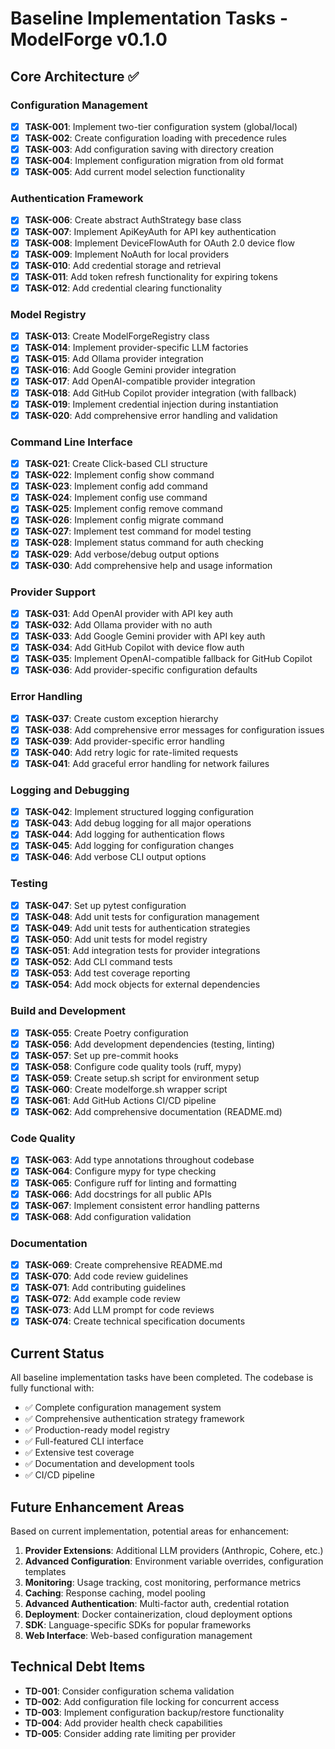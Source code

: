 # Baseline Implementation Tasks - ModelForge v0.1.0

## Core Architecture ✅

### Configuration Management
- [x] **TASK-001**: Implement two-tier configuration system (global/local)
- [x] **TASK-002**: Create configuration loading with precedence rules
- [x] **TASK-003**: Add configuration saving with directory creation
- [x] **TASK-004**: Implement configuration migration from old format
- [x] **TASK-005**: Add current model selection functionality

### Authentication Framework
- [x] **TASK-006**: Create abstract AuthStrategy base class
- [x] **TASK-007**: Implement ApiKeyAuth for API key authentication
- [x] **TASK-008**: Implement DeviceFlowAuth for OAuth 2.0 device flow
- [x] **TASK-009**: Implement NoAuth for local providers
- [x] **TASK-010**: Add credential storage and retrieval
- [x] **TASK-011**: Add token refresh functionality for expiring tokens
- [x] **TASK-012**: Add credential clearing functionality

### Model Registry
- [x] **TASK-013**: Create ModelForgeRegistry class
- [x] **TASK-014**: Implement provider-specific LLM factories
- [x] **TASK-015**: Add Ollama provider integration
- [x] **TASK-016**: Add Google Gemini provider integration
- [x] **TASK-017**: Add OpenAI-compatible provider integration
- [x] **TASK-018**: Add GitHub Copilot provider integration (with fallback)
- [x] **TASK-019**: Implement credential injection during instantiation
- [x] **TASK-020**: Add comprehensive error handling and validation

### Command Line Interface
- [x] **TASK-021**: Create Click-based CLI structure
- [x] **TASK-022**: Implement config show command
- [x] **TASK-023**: Implement config add command
- [x] **TASK-024**: Implement config use command
- [x] **TASK-025**: Implement config remove command
- [x] **TASK-026**: Implement config migrate command
- [x] **TASK-027**: Implement test command for model testing
- [x] **TASK-028**: Implement status command for auth checking
- [x] **TASK-029**: Add verbose/debug output options
- [x] **TASK-030**: Add comprehensive help and usage information

### Provider Support
- [x] **TASK-031**: Add OpenAI provider with API key auth
- [x] **TASK-032**: Add Ollama provider with no auth
- [x] **TASK-033**: Add Google Gemini provider with API key auth
- [x] **TASK-034**: Add GitHub Copilot with device flow auth
- [x] **TASK-035**: Implement OpenAI-compatible fallback for GitHub Copilot
- [x] **TASK-036**: Add provider-specific configuration defaults

### Error Handling
- [x] **TASK-037**: Create custom exception hierarchy
- [x] **TASK-038**: Add comprehensive error messages for configuration issues
- [x] **TASK-039**: Add provider-specific error handling
- [x] **TASK-040**: Add retry logic for rate-limited requests
- [x] **TASK-041**: Add graceful error handling for network failures

### Logging and Debugging
- [x] **TASK-042**: Implement structured logging configuration
- [x] **TASK-043**: Add debug logging for all major operations
- [x] **TASK-044**: Add logging for authentication flows
- [x] **TASK-045**: Add logging for configuration changes
- [x] **TASK-046**: Add verbose CLI output options

### Testing
- [x] **TASK-047**: Set up pytest configuration
- [x] **TASK-048**: Add unit tests for configuration management
- [x] **TASK-049**: Add unit tests for authentication strategies
- [x] **TASK-050**: Add unit tests for model registry
- [x] **TASK-051**: Add integration tests for provider integrations
- [x] **TASK-052**: Add CLI command tests
- [x] **TASK-053**: Add test coverage reporting
- [x] **TASK-054**: Add mock objects for external dependencies

### Build and Development
- [x] **TASK-055**: Create Poetry configuration
- [x] **TASK-056**: Add development dependencies (testing, linting)
- [x] **TASK-057**: Set up pre-commit hooks
- [x] **TASK-058**: Configure code quality tools (ruff, mypy)
- [x] **TASK-059**: Create setup.sh script for environment setup
- [x] **TASK-060**: Create modelforge.sh wrapper script
- [x] **TASK-061**: Add GitHub Actions CI/CD pipeline
- [x] **TASK-062**: Add comprehensive documentation (README.md)

### Code Quality
- [x] **TASK-063**: Add type annotations throughout codebase
- [x] **TASK-064**: Configure mypy for type checking
- [x] **TASK-065**: Configure ruff for linting and formatting
- [x] **TASK-066**: Add docstrings for all public APIs
- [x] **TASK-067**: Implement consistent error handling patterns
- [x] **TASK-068**: Add configuration validation

### Documentation
- [x] **TASK-069**: Create comprehensive README.md
- [x] **TASK-070**: Add code review guidelines
- [x] **TASK-071**: Add contributing guidelines
- [x] **TASK-072**: Add example code review
- [x] **TASK-073**: Add LLM prompt for code reviews
- [x] **TASK-074**: Create technical specification documents

## Current Status

All baseline implementation tasks have been completed. The codebase is fully functional with:

- ✅ Complete configuration management system
- ✅ Comprehensive authentication strategy framework
- ✅ Production-ready model registry
- ✅ Full-featured CLI interface
- ✅ Extensive test coverage
- ✅ Documentation and development tools
- ✅ CI/CD pipeline

## Future Enhancement Areas

Based on current implementation, potential areas for enhancement:

1. **Provider Extensions**: Additional LLM providers (Anthropic, Cohere, etc.)
2. **Advanced Configuration**: Environment variable overrides, configuration templates
3. **Monitoring**: Usage tracking, cost monitoring, performance metrics
4. **Caching**: Response caching, model pooling
5. **Advanced Authentication**: Multi-factor auth, credential rotation
6. **Deployment**: Docker containerization, cloud deployment options
7. **SDK**: Language-specific SDKs for popular frameworks
8. **Web Interface**: Web-based configuration management

## Technical Debt Items

- **TD-001**: Consider configuration schema validation
- **TD-002**: Add configuration file locking for concurrent access
- **TD-003**: Implement configuration backup/restore functionality
- **TD-004**: Add provider health check capabilities
- **TD-005**: Consider adding rate limiting per provider